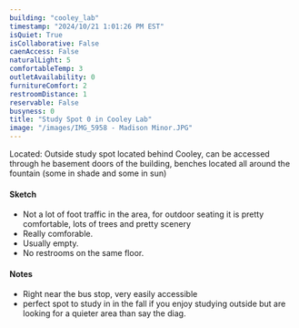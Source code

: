 ```yaml
---
building: "cooley_lab"
timestamp: "2024/10/21 1:01:26 PM EST"
isQuiet: True
isCollaborative: False
caenAccess: False
naturalLight: 5
comfortableTemp: 3
outletAvailability: 0
furnitureComfort: 2
restroomDistance: 1
reservable: False
busyness: 0
title: "Study Spot 0 in Cooley Lab"
image: "/images/IMG_5958 - Madison Minor.JPG"
---
```


Located: Outside study spot located behind Cooley, can be accessed through he basement doors of the building, benches located all around the fountain (some in shade and some in sun)

#### Sketch
- Not a lot of foot traffic in the area, for outdoor seating it is pretty comfortable, lots of trees and pretty scenery 
- Really comforable.
- Usually empty.
- No restrooms on the same floor.


#### Notes
- Right near the bus stop, very easily accessible 
- perfect spot to study in in the fall if you enjoy studying outside but are looking for a quieter area than say the diag.

